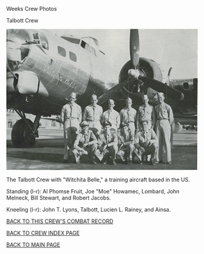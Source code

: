 
Weeks Crew Photos






 




Talbott Crew  
  

![](Talbott.jpg)  

The Talbott Crew with "Witchita Belle," a training aircraft based in the US.  

Standing (l-r): Al Phomse Fruit, Joe "Moe" Howamec, Lombard, John Melneck, Bill Stewart, and Robert Jacobs.  

Kneeling (l-r): John T. Lyons, Talbott, Lucien L. Rainey, and Ainsa.  
  

[BACK TO THIS CREW'S COMBAT RECORD](ValorToVictory/crews/Talbott.md)  

[BACK TO CREW INDEX PAGE](ValorToVictory/000crews.md)  

[BACK TO MAIN PAGE](ValorToVictory/index.html)


